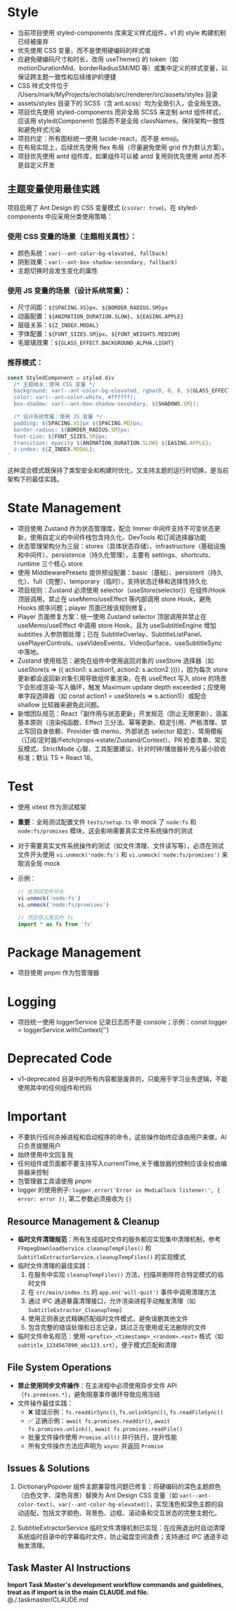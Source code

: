 # Style

- 当前项目使用 styled-components 库来定义样式组件，v1 的 style 构建机制已经被废弃
- 优先使用 CSS 变量，而不是使用硬编码的样式值
- 应避免硬编码尺寸和时长，改用 useTheme() 的 token（如 motionDurationMid、borderRadiusSM/MD 等）或集中定义的样式变量，以保证跨主题一致性和后续维护的便捷
- CSS 样式文件位于 /Users/mark/MyProjects/echolab/src/renderer/src/assets/styles 目录
- assets/styles 目录下的 SCSS（含 ant.scss）均为全局引入，会全局生效。
- 项目优先使用 styled-components 而非全局 SCSS 来定制 antd 组件样式，应该用 styled(Component) 包装而不是全局 classNames，保持架构一致性和避免样式污染
- 项目约定：所有图标统一使用 lucide-react，而不是 emoji。
- 在布局实现上，后续优先使用 flex 布局（尽量避免使用 grid 作为默认方案）。
- 项目优先使用 antd 组件库，如果组件可以被 antd 复用则优先使用 antd 而不是自定义开发

## 主题变量使用最佳实践

项目启用了 Ant Design 的 CSS 变量模式 (`cssVar: true`)，在 styled-components 中应采用分类使用策略：

### 使用 CSS 变量的场景（主题相关属性）：

- 颜色系统：`var(--ant-color-bg-elevated, fallback)`
- 阴影效果：`var(--ant-box-shadow-secondary, fallback)`
- 主题切换时会发生变化的属性

### 使用 JS 变量的场景（设计系统常量）：

- 尺寸间距：`${SPACING.XS}px`、`${BORDER_RADIUS.SM}px`
- 动画配置：`${ANIMATION_DURATION.SLOW}`、`${EASING.APPLE}`
- 层级关系：`${Z_INDEX.MODAL}`
- 字体配置：`${FONT_SIZES.SM}px`、`${FONT_WEIGHTS.MEDIUM}`
- 毛玻璃效果：`${GLASS_EFFECT.BACKGROUND_ALPHA.LIGHT}`

### 推荐模式：

```typescript
const StyledComponent = styled.div`
  /* 主题相关：使用 CSS 变量 */
  background: var(--ant-color-bg-elevated, rgba(0, 0, 0, ${GLASS_EFFECT.BACKGROUND_ALPHA.LIGHT}));
  color: var(--ant-color-white, #ffffff);
  box-shadow: var(--ant-box-shadow-secondary, ${SHADOWS.SM});

  /* 设计系统常量：使用 JS 变量 */
  padding: ${SPACING.XS}px ${SPACING.MD}px;
  border-radius: ${BORDER_RADIUS.SM}px;
  font-size: ${FONT_SIZES.SM}px;
  transition: opacity ${ANIMATION_DURATION.SLOW} ${EASING.APPLE};
  z-index: ${Z_INDEX.MODAL};
`
```

这种混合模式既保持了类型安全和构建时优化，又支持主题的运行时切换，是当前架构下的最佳实践。

# State Management

- 项目使用 Zustand 作为状态管理库，配合 Immer 中间件支持不可变状态更新，使用自定义的中间件栈包含持久化、DevTools 和订阅选择器功能
- 状态管理架构分为三层：stores（具体状态存储）、infrastructure（基础设施和中间件）、persistence（持久化管理），主要有 settings、shortcuts、runtime 三个核心 store
- 使用 MiddlewarePresets 提供预设配置：basic（基础）、persistent（持久化）、full（完整）、temporary（临时），支持状态迁移和选择性持久化
- 项目规则：Zustand 必须使用 selector（useStore(selector)）在组件/Hook 顶层调用，禁止在 useMemo/useEffect 等内部调用 store Hook，避免 Hooks 顺序问题；player 页面已按该规则修复。
- Player 页面修复方案：统一使用 Zustand selector 顶层调用并禁止在 useMemo/useEffect 中调用 store Hook，且为 useSubtitleEngine 增加 subtitles 入参防御处理；已在 SubtitleOverlay、SubtitleListPanel、usePlayerControls、useVideoEvents、VideoSurface、useSubtitleSync 中落地。
- Zustand 使用规范：避免在组件中使用返回对象的 useStore 选择器（如 useStore(s => ({ action1: s.action1, action2: s.action2 }))），因为每次 store 更新都会返回新对象引用导致组件重渲染，在有 useEffect 写入 store 的场景下会形成渲染-写入循环，触发 Maximum update depth exceeded；应使用单字段选择器（如 const action1 = useStore(s => s.action1)）或配合 shallow 比较器来避免此问题。
- 新增团队规范：React「副作用与状态更新」开发规范（防止无限更新），涵盖基本原则（渲染纯函数、Effect 三分法、幂等更新、稳定引用、严格清理、禁止写回自身依赖、Provider 值 memo、外部状态 selector 稳定）、常用模板（订阅/定时器/Fetch/props→state/Zustand/Context）、PR 检查清单、常见反模式、StrictMode 心智、工具配置建议、针对时钟/播放器补充与最小验收标准；默认 TS + React 18。

# Test

- 使用 vitest 作为测试框架
- **重要**：全局测试配置文件 `tests/setup.ts` 中 mock 了 `node:fs` 和 `node:fs/promises` 模块，这会影响需要真实文件系统操作的测试
- 对于需要真实文件系统操作的测试（如文件清理、文件读写等），必须在测试文件开头使用 `vi.unmock('node:fs')` 和 `vi.unmock('node:fs/promises')` 来取消全局 mock
- 示例：

  ```typescript
  // 在测试文件开头
  vi.unmock('node:fs')
  vi.unmock('node:fs/promises')

  // 然后导入真实的 fs
  import * as fs from 'fs'
  ```

# Package Management

- 项目使用 pnpm 作为包管理器

# Logging

- 项目统一使用 loggerService 记录日志而不是 console；示例：const logger = loggerService.withContext('<ComponentName>')

# Deprecated Code

- v1-deprecated 目录中的所有内容都是废弃的，只能用于学习业务逻辑，不能使用其中的任何组件和代码

# Important

- 不要执行任何杀掉进程和启动程序的命令，这些操作始终应该由用户来做，AI只负责提醒用户
- 始终使用中文回复我
- 任何组件或页面都不要支持写入currentTime,关于播放器的控制应该全权由编排器来控制
- 包管理器工具请使用 pnpm
- logger 的使用例子: `logger.error('Error in MediaClock listener:', { error: error })`, 第二参数必须接收为 `{}`

## Resource Management & Cleanup

- **临时文件清理规范**：所有生成临时文件的服务都应实现集中清理机制，参考 `FFmpegDownloadService.cleanupTempFiles()` 和 `SubtitleExtractorService.cleanupTempFiles()` 的实现模式
- 临时文件清理的最佳实践：
  1. 在服务中实现 `cleanupTempFiles()` 方法，扫描并删除符合特定模式的临时文件
  2. 在 `src/main/index.ts` 的 `app.on('will-quit')` 事件中调用清理方法
  3. 通过 IPC 通道暴露清理接口，允许渲染进程手动触发清理（如 `SubtitleExtractor_CleanupTemp`）
  4. 使用正则表达式精确匹配临时文件模式，避免误删其他文件
  5. 包含完整的错误处理和日志记录，跳过正在使用或无法删除的文件
- 临时文件命名规范：使用 `<prefix>_<timestamp>_<random>.<ext>` 格式（如 `subtitle_1234567890_abc123.srt`），便于模式匹配和清理

## File System Operations

- **禁止使用同步文件操作**：在主进程中必须使用异步文件 API（`fs.promises.*`），避免阻塞事件循环导致应用冻结
- 文件操作最佳实践：
  - ❌ 错误示例：`fs.readdirSync()`, `fs.unlinkSync()`, `fs.readFileSync()`
  - ✅ 正确示例：`await fs.promises.readdir()`, `await fs.promises.unlink()`, `await fs.promises.readFile()`
  - 批量文件操作使用 `Promise.all()` 并行执行，提升性能
  - 所有文件操作方法应声明为 `async` 并返回 `Promise`

## Issues & Solutions

1. DictionaryPopover 组件主题兼容性问题已修复：将硬编码的深色主题颜色（白色文字、深色背景）替换为 Ant Design CSS 变量（如 `var(--ant-color-text)`、`var(--ant-color-bg-elevated)`），实现浅色和深色主题的自动适配，包括文字颜色、背景色、边框、滚动条和交互状态的完整主题化。

2. SubtitleExtractorService 临时文件清理机制已实现：在应用退出时自动清理系统临时目录中的字幕临时文件，防止磁盘空间浪费；支持通过 IPC 通道手动触发清理。

## Task Master AI Instructions

**Import Task Master's development workflow commands and guidelines, treat as if import is in the main CLAUDE.md file.**
@./.taskmaster/CLAUDE.md

